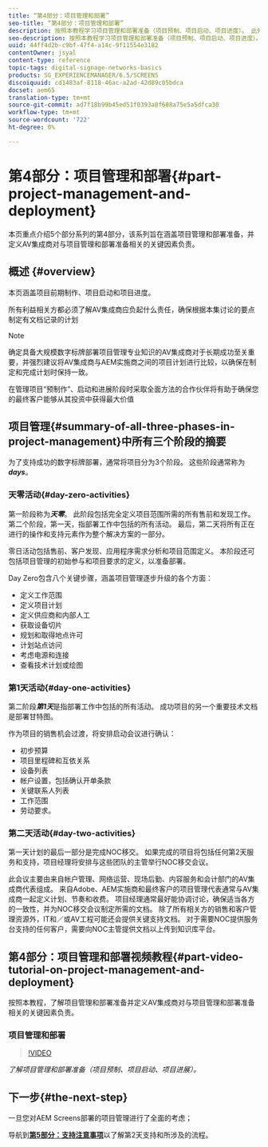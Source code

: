```yaml
---
title: “第4部分：项目管理和部署”
seo-title: “第4部分：项目管理和部署”
description: 按照本教程学习项目管理和部署准备（项目预制、项目启动、项目进度）。 此外，了解如何定义项目范围和计划，以及收集有关供应商、内部人工和简单的信息。
seo-description: 按照本教程学习项目管理和部署准备（项目预制、项目启动、项目进度）。 此外，了解如何定义项目范围和计划，以及收集有关供应商、内部人工和简单的信息。
uuid: 44ff4d2b-c9bf-47f4-a14c-9f11554e3182
contentOwner: jsyal
content-type: reference
topic-tags: digital-signage-networks-basics
products: SG_EXPERIENCEMANAGER/6.5/SCREENS
discoiquuid: cd1483af-8118-46ac-a2ad-42d89c05bdca
docset: aem65
translation-type: tm+mt
source-git-commit: ad7f18b99b45ed51f0393a0f608a75e5a5dfca30
workflow-type: tm+mt
source-wordcount: '722'
ht-degree: 0%

---
```



# 第4部分：项目管理和部署{#part-project-management-and-deployment}

本页重点介绍5个部分系列的第4部分，该系列旨在涵盖项目管理和部署准备，并定义AV集成商对与项目管理和部署准备相关的关键因素负责。

## 概述 {#overview}

本页涵盖项目前期制作、项目启动和项目进度。

所有利益相关方都必须了解AV集成商应负起什么责任，确保根据本集讨论的要点制定有文档记录的计划

>[!NOTE]
>
>确定具备大规模数字标牌部署项目管理专业知识的AV集成商对于长期成功至关重要，并强烈建议将AV集成商与AEM实施商之间的项目计划进行比较，以确保在制定和完成计划时保持一致。
>
>在管理项目“预制作”、启动和进展阶段时采取全面方法的合作伙伴将有助于确保您的最终客户能够从其投资中获得最大价值

## 项目管理{#summary-of-all-three-phases-in-project-management}中所有三个阶段的摘要

为了支持成功的数字标牌部署，通常将项目分为3个阶段。 这些阶段通常称为&#x200B;***days***。

### 天零活动{#day-zero-activities}

第一阶段称为&#x200B;***天零***。 此阶段包括完全定义项目范围所需的所有售前和发现工作。 第二个阶段，第一天，指部署工作中包括的所有活动。 最后，第二天将所有正在进行的操作和支持元素作为整个解决方案的一部分。

零日活动包括售前、客户发现、应用程序需求分析和项目范围定义。 本阶段还可包括项目管理的初始参与和项目要求的定义，以准备部署。

Day Zero包含八个关键步骤，涵盖项目管理逐步升级的各个方面：

* 定义工作范围
* 定义项目计划
* 定义供应商和内部人工
* 获取设备切片
* 规划和取得地点许可
* 计划站点访问
* 考虑电源和连接
* 查看技术计划或绘图

### 第1天活动{#day-one-activities}

第二阶段&#x200B;***第1天***&#x200B;是指部署工作中包括的所有活动。 成功项目的另一个重要技术文档是部署甘特图。

作为项目的销售机会过渡，将安排启动会议进行确认：

* 初步预算
* 项目里程碑和互依关系
* 设备列表
* 帐户设置，包括确认开单条款
* 关键联系人列表
* 工作范围
* 劳动要求。

### 第二天活动{#day-two-activities}

第一天计划的最后一部分是完成NOC移交。 如果完成的项目将包括任何第2天服务和支持，项目经理将安排与这些团队的主管举行NOC移交会议。

此会议主要由来自帐户管理、网络运营、现场后勤、内容服务和会计部门的AV集成商代表组成。 来自Adobe、AEM实施商和最终客户的项目管理代表通常与AV集成商一起定义计划、节奏和收费。 项目经理通常最好能协调讨论，确保适当各方的一致性，并为NOC移交会议制定所需的文档。 除了所有相关方的销售和客户管理资源外，IT和／或AV工程可能还会提供关键支持文档。 对于需要NOC提供服务台支持的任何客户，需要向NOC主管提供文档以上传到知识库平台。

## 第4部分：项目管理和部署视频教程{#part-video-tutorial-on-project-management-and-deployment}

按照本教程，了解项目管理和部署准备并定义AV集成商对与项目管理和部署准备相关的关键因素负责。

### 项目管理和部署

>[!VIDEO](https://video.tv.adobe.com/v/28408)

*了解项目管理和部署准备（项目预制、项目启动、项目进展）。*

## 下一步{#the-next-step}

一旦您对AEM Screens部署的项目管理进行了全面的考虑；

导航到&#x200B;**[第5部分：支持注意事项](support-considerations.md)**&#x200B;以了解第2天支持和所涉及的流程。

